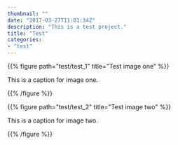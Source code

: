 ```yaml
---
thumbnail: ""
date: "2017-03-27T11:01:34Z"
description: "This is a test project."
title: "Test"
categories: 
- "test"
---
```


{{% figure path="test/test_1" title="Test image one" %}}
	
This is a caption for image one.

{{% /figure %}}

{{% figure path="test/test_2" title="Test image two" %}}
	
This is a caption for image two.

{{% /figure %}}
